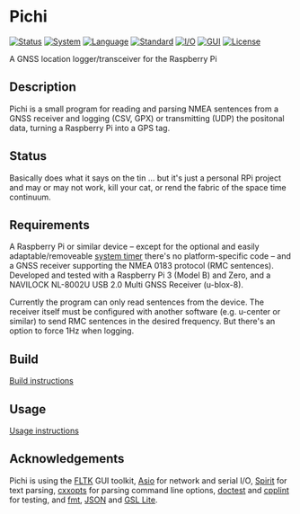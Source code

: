 # Pichi
[![Status](https://img.shields.io/badge/Status-WIP-yellow.svg)](http://www.merriam-webster.com/dictionary/work%20in%20progress)
[![System](https://img.shields.io/badge/System-Raspberry%20Pi-bc1142.svg)](https://www.raspberrypi.org/)
[![Language](https://img.shields.io/badge/Language-C%2B%2B-blue.svg)](https://isocpp.org/)
[![Standard](https://img.shields.io/badge/C%2B%2B-14-blue.svg)](https://en.wikipedia.org/wiki/C%2B%2B#Standardization)
[![I/O](https://img.shields.io/badge/I%2FO-Asio-blue.svg)](http://think-async.com/)
[![GUI](https://img.shields.io/badge/GUI-FLTK-blue.svg)](http://www.fltk.org/)
[![License](https://img.shields.io/badge/License-MIT-lightgrey.svg)](https://opensource.org/licenses/MIT)

A GNSS location logger/transceiver for the Raspberry Pi

Description
---
Pichi is a small program for reading and parsing NMEA sentences from a GNSS receiver and logging (CSV, GPX) or transmitting (UDP) the positonal data, turning a Raspberry Pi into a GPS tag.

Status
---
Basically does what it says on the tin ... but it's just a personal RPi project and may or may not work, kill your cat, or rend the fabric of the space time continuum.

Requirements
---
A Raspberry Pi or similar device – except for the optional and easily adaptable/removeable [system timer](src/timer.h) there's no platform-specific code – and a GNSS receiver supporting the NMEA 0183 protocol (RMC sentences). Developed and tested with a Raspberry Pi 3 (Model B) and Zero, and a NAVILOCK NL-8002U USB 2.0 Multi GNSS Receiver (u-blox-8).

Currently the program can only read sentences from the device. The receiver itself must be configured with another software (e.g. u-center or similar) to send RMC sentences in the desired frequency. But there's an option to force 1Hz when logging.

Build
---
[Build instructions](/README_BUILD.md)

Usage
---
[Usage instructions](/README_USAGE.md)

Acknowledgements
---
Pichi is using the [FLTK](http://www.fltk.org) GUI toolkit, [Asio](http://think-async.com/) for network and serial I/O, [Spirit](http://boost-spirit.com) for text parsing, [cxxopts](https://github.com/jarro2783/cxxopts) for parsing command line options, [doctest](https://github.com/onqtam/doctest) and [cpplint](https://github.com/google/styleguide/tree/gh-pages/cpplint) for testing, and [fmt](https://github.com/fmtlib/fmt), [JSON](https://github.com/nlohmann/json) and [GSL Lite](https://github.com/martinmoene/gsl-lite).
